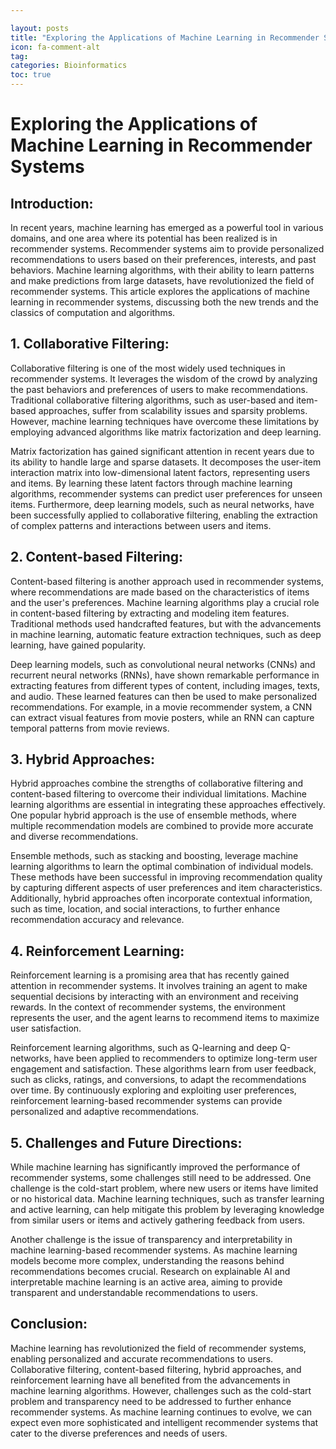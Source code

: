 ```yaml
---

layout: posts
title: "Exploring the Applications of Machine Learning in Recommender Systems"
icon: fa-comment-alt
tag:      
categories: Bioinformatics
toc: true
---
```




# Exploring the Applications of Machine Learning in Recommender Systems

## Introduction:

In recent years, machine learning has emerged as a powerful tool in various domains, and one area where its potential has been realized is in recommender systems. Recommender systems aim to provide personalized recommendations to users based on their preferences, interests, and past behaviors. Machine learning algorithms, with their ability to learn patterns and make predictions from large datasets, have revolutionized the field of recommender systems. This article explores the applications of machine learning in recommender systems, discussing both the new trends and the classics of computation and algorithms.

## 1. Collaborative Filtering:

Collaborative filtering is one of the most widely used techniques in recommender systems. It leverages the wisdom of the crowd by analyzing the past behaviors and preferences of users to make recommendations. Traditional collaborative filtering algorithms, such as user-based and item-based approaches, suffer from scalability issues and sparsity problems. However, machine learning techniques have overcome these limitations by employing advanced algorithms like matrix factorization and deep learning.

Matrix factorization has gained significant attention in recent years due to its ability to handle large and sparse datasets. It decomposes the user-item interaction matrix into low-dimensional latent factors, representing users and items. By learning these latent factors through machine learning algorithms, recommender systems can predict user preferences for unseen items. Furthermore, deep learning models, such as neural networks, have been successfully applied to collaborative filtering, enabling the extraction of complex patterns and interactions between users and items.

## 2. Content-based Filtering:

Content-based filtering is another approach used in recommender systems, where recommendations are made based on the characteristics of items and the user's preferences. Machine learning algorithms play a crucial role in content-based filtering by extracting and modeling item features. Traditional methods used handcrafted features, but with the advancements in machine learning, automatic feature extraction techniques, such as deep learning, have gained popularity.

Deep learning models, such as convolutional neural networks (CNNs) and recurrent neural networks (RNNs), have shown remarkable performance in extracting features from different types of content, including images, texts, and audio. These learned features can then be used to make personalized recommendations. For example, in a movie recommender system, a CNN can extract visual features from movie posters, while an RNN can capture temporal patterns from movie reviews.

## 3. Hybrid Approaches:

Hybrid approaches combine the strengths of collaborative filtering and content-based filtering to overcome their individual limitations. Machine learning algorithms are essential in integrating these approaches effectively. One popular hybrid approach is the use of ensemble methods, where multiple recommendation models are combined to provide more accurate and diverse recommendations.

Ensemble methods, such as stacking and boosting, leverage machine learning algorithms to learn the optimal combination of individual models. These methods have been successful in improving recommendation quality by capturing different aspects of user preferences and item characteristics. Additionally, hybrid approaches often incorporate contextual information, such as time, location, and social interactions, to further enhance recommendation accuracy and relevance.

## 4. Reinforcement Learning:

Reinforcement learning is a promising area that has recently gained attention in recommender systems. It involves training an agent to make sequential decisions by interacting with an environment and receiving rewards. In the context of recommender systems, the environment represents the user, and the agent learns to recommend items to maximize user satisfaction.

Reinforcement learning algorithms, such as Q-learning and deep Q-networks, have been applied to recommenders to optimize long-term user engagement and satisfaction. These algorithms learn from user feedback, such as clicks, ratings, and conversions, to adapt the recommendations over time. By continuously exploring and exploiting user preferences, reinforcement learning-based recommender systems can provide personalized and adaptive recommendations.

## 5. Challenges and Future Directions:

While machine learning has significantly improved the performance of recommender systems, some challenges still need to be addressed. One challenge is the cold-start problem, where new users or items have limited or no historical data. Machine learning techniques, such as transfer learning and active learning, can help mitigate this problem by leveraging knowledge from similar users or items and actively gathering feedback from users.

Another challenge is the issue of transparency and interpretability in machine learning-based recommender systems. As machine learning models become more complex, understanding the reasons behind recommendations becomes crucial. Research on explainable AI and interpretable machine learning is an active area, aiming to provide transparent and understandable recommendations to users.

## Conclusion:

Machine learning has revolutionized the field of recommender systems, enabling personalized and accurate recommendations to users. Collaborative filtering, content-based filtering, hybrid approaches, and reinforcement learning have all benefited from the advancements in machine learning algorithms. However, challenges such as the cold-start problem and transparency need to be addressed to further enhance recommender systems. As machine learning continues to evolve, we can expect even more sophisticated and intelligent recommender systems that cater to the diverse preferences and needs of users.